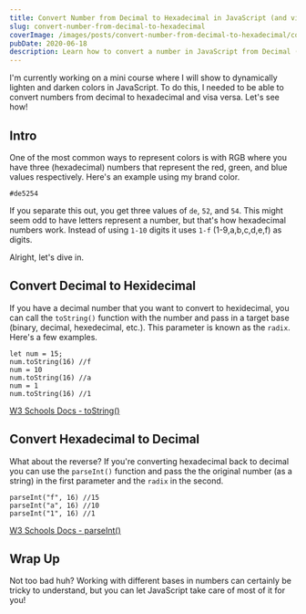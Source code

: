 ```yaml
---
title: Convert Number from Decimal to Hexadecimal in JavaScript (and visa versa)
slug: convert-number-from-decimal-to-hexadecimal
coverImage: /images/posts/convert-number-from-decimal-to-hexadecimal/cover.png
pubDate: 2020-06-18
description: Learn how to convert a number in JavaScript from Decimal (base 10) to Hexadecimal (base 16)
---
```


I'm currently working on a mini course where I will show to dynamically lighten and darken colors in JavaScript. To do this, I needed to be able to convert numbers from decimal to hexadecimal and visa versa. Let's see how!

## Intro

One of the most common ways to represent colors is with RGB where you have three (hexadecimal) numbers that represent the red, green, and blue values respectively. Here's an example using my brand color.

```
#de5254
```

If you separate this out, you get three values of `de`, `52`, and `54`. This might seem odd to have letters represent a number, but that's how hexadecimal numbers work. Instead of using `1-10` digits it uses `1-f` (1-9,a,b,c,d,e,f) as digits.

Alright, let's dive in.

## Convert Decimal to Hexidecimal

If you have a decimal number that you want to convert to hexidecimal, you can call the `toString()` function with the number and pass in a target base (binary, decimal, hexedecimal, etc.). This parameter is known as the `radix`. Here's a few examples.

    let num = 15;
    num.toString(16) //f
    num = 10
    num.toString(16) //a
    num = 1
    num.toString(16) //1

[](https://www.w3schools.com/jsref/jsref_tostring_number.asp)

[W3 Schools Docs - toString()](https://www.w3schools.com/jsref/jsref_tostring_number.asp)

[](https://www.w3schools.com/jsref/jsref_tostring_number.asp)

## Convert Hexadecimal to Decimal

What about the reverse? If you're converting hexadecimal back to decimal you can use the `parseInt()` function and pass the the original number (as a string) in the first parameter and the `radix` in the second.

    parseInt("f", 16) //15
    parseInt("a", 16) //10
    parseInt("1", 16) //1

[W3 Schools Docs - parseInt()](https://www.w3schools.com/jsref/jsref_parseint.asp)

## Wrap Up

Not too bad huh? Working with different bases in numbers can certainly be tricky to understand, but you can let JavaScript take care of most of it for you!

